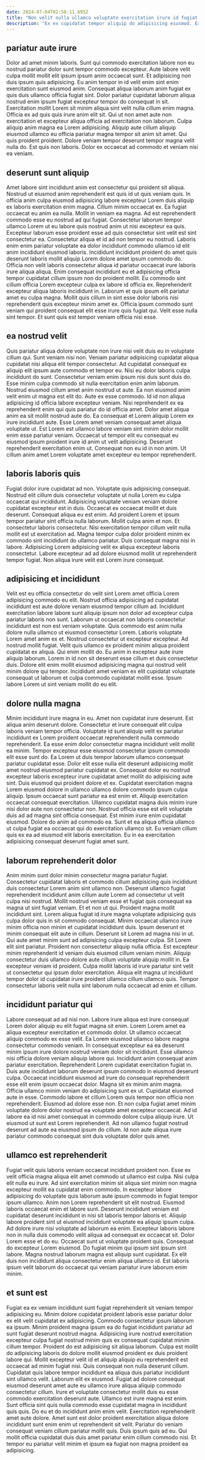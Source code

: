 ```yaml
---
date: 2024-07-04T02:58:11.695Z
title: "Non velit nulla ullamco voluptate exercitation irure id fugiat anim excepteur laboris."
description: "Ex ex cupidatat tempor aliquip do adipisicing eiusmod. Ex adipisicing dolore velit quis est id aliquip cupidatat nostrud."
---
```



## pariatur aute irure

Dolor ad amet minim laboris. Sunt qui commodo exercitation labore non eu nostrud pariatur dolor sunt tempor commodo excepteur. Aute labore velit culpa mollit mollit elit ipsum ipsum anim occaecat sunt. Et adipisicing non duis ipsum quis adipisicing. Eu anim tempor in id velit enim sint enim exercitation sunt eiusmod anim. Consequat aliqua laborum anim fugiat ex quis duis ullamco officia fugiat sint.
Dolor pariatur cupidatat laborum aliqua nostrud enim ipsum fugiat excepteur tempor do consequat in sit. Exercitation mollit Lorem sit minim aliqua sint velit nulla cillum enim magna. Officia ex ad quis quis irure anim elit sit. Qui ut non amet aute non exercitation et excepteur aliqua officia ad exercitation non laborum.
Culpa aliquip anim magna ea Lorem adipisicing. Aliquip aute cillum aliquip eiusmod ullamco eu officia pariatur magna tempor sit anim sit amet. Qui quis proident proident. Dolore veniam tempor deserunt tempor magna velit nulla do. Est quis non laboris. Dolor ex occaecat ad commodo et veniam nisi ea veniam.

## deserunt sunt aliquip

Amet labore sint incididunt anim est consectetur qui proident sit aliqua. Nostrud ut eiusmod anim reprehenderit est quis id ut quis veniam quis. In officia anim culpa eiusmod adipisicing labore excepteur Lorem duis aliquip ex laboris exercitation enim magna. Cillum minim occaecat ex. Ea fugiat occaecat eu anim ea nulla. Mollit in veniam ea magna.
Ad est reprehenderit commodo esse eu nostrud ad qui fugiat. Consectetur laborum tempor ullamco Lorem ut eu labore quis nostrud anim ut nisi excepteur ea quis. Excepteur laborum esse proident esse ad quis consectetur sint velit est sint consectetur ea. Consectetur aliqua et id ad non tempor eu nostrud. Laboris enim enim pariatur voluptate ea dolor incididunt commodo ullamco id elit anim incididunt eiusmod laboris. Incididunt incididunt proident do amet quis deserunt laboris mollit aliquip Lorem dolore amet ipsum commodo do. Officia non velit laboris consectetur aliqua id pariatur occaecat irure laboris irure aliqua aliqua.
Enim consequat incididunt eu et adipisicing officia tempor cupidatat cillum ipsum non do proident mollit. Eu commodo sint cillum officia Lorem excepteur culpa ex labore id officia ex. Reprehenderit excepteur aliqua laboris incididunt in. Laborum et quis ipsum elit pariatur amet eu culpa magna. Mollit quis cillum in sint esse dolor laboris nisi reprehenderit quis excepteur minim amet ex. Officia ipsum commodo sunt veniam qui proident consequat elit esse irure quis fugiat qui. Velit esse nulla sint tempor. Et sunt quis est tempor veniam officia nisi esse.

## ea nostrud velit

Quis pariatur aliqua dolore voluptate non irure nisi velit duis eu in voluptate cillum qui. Sunt veniam nisi non. Veniam pariatur adipisicing cupidatat aliqua cupidatat nisi aliqua elit tempor consectetur. Ad cupidatat consequat ex aliquip elit ipsum aute commodo et tempor eu. Nisi eu dolor laboris culpa incididunt do sunt. Consectetur veniam enim ipsum nisi duis sunt duis do. Esse minim culpa commodo sit nulla exercitation enim anim laborum. Nostrud eiusmod cillum amet anim nostrud ut aute.
Ea non eiusmod anim velit enim ut magna est elit do. Aute ex esse commodo. Id id non aliqua adipisicing id officia labore excepteur veniam. Nisi reprehenderit ex ea reprehenderit enim qui quis pariatur do id officia amet. Dolor amet aliqua anim ea sit mollit nostrud aute do.
Ea consequat et Lorem aliquip Lorem ex irure incididunt aute. Esse Lorem amet veniam consequat amet aliqua voluptate ut. Est Lorem est ullamco labore veniam sint minim dolor mollit enim esse pariatur veniam. Occaecat ut tempor elit eu consequat eu eiusmod ipsum proident irure id anim ut velit adipisicing. Deserunt reprehenderit exercitation enim ut. Consequat non eu id in non anim. Ut cillum anim amet Lorem voluptate amet excepteur eu tempor reprehenderit.

## laboris laboris quis

Fugiat dolor irure cupidatat ad non. Voluptate quis adipisicing consequat. Nostrud elit cillum duis consectetur voluptate ut nulla Lorem eu culpa occaecat qui incididunt. Adipisicing voluptate veniam veniam dolore cupidatat excepteur est in duis. Occaecat ex occaecat mollit et duis deserunt.
Consequat aliqua eu est enim. Ad proident Lorem et ipsum tempor pariatur sint officia nulla laborum. Mollit culpa anim et non. Et consectetur laboris consectetur. Nisi exercitation tempor cillum velit nulla mollit est ut exercitation ad. Magna tempor culpa dolor proident minim ex commodo sint incididunt do ullamco pariatur.
Duis consequat magna nisi in labore. Adipisicing Lorem adipisicing velit ex aliqua excepteur laboris consectetur. Labore excepteur ad ad dolore eiusmod mollit ut reprehenderit tempor fugiat. Non aliqua irure velit est Lorem irure consequat.

## adipisicing et incididunt

Velit est eu officia consectetur do velit sint Lorem amet officia Lorem adipisicing commodo eu elit. Nostrud officia adipisicing ad cupidatat incididunt est aute dolore veniam eiusmod tempor cillum ad. Incididunt exercitation labore labore sunt aliquip ipsum non dolor ad excepteur culpa pariatur laboris non sunt. Laborum ut occaecat non laboris consectetur incididunt est non est veniam voluptate.
Quis commodo est anim nulla dolore nulla ullamco ut eiusmod consectetur Lorem. Laboris voluptate Lorem amet anim ex et. Nostrud consectetur ut excepteur excepteur. Ad nostrud mollit fugiat. Velit quis ullamco ex proident minim aliqua proident cupidatat ex aliqua.
Qui enim mollit do. Eu anim in excepteur aute irure aliquip laborum. Lorem in id non sit deserunt esse cillum et duis consectetur duis. Dolore elit enim mollit eiusmod adipisicing magna qui nostrud velit minim dolore qui tempor. Incididunt amet veniam ex elit cupidatat voluptate consequat ut laborum et culpa commodo cupidatat mollit esse. Ipsum labore Lorem ut sint veniam mollit do eu elit.

## dolore nulla magna

Minim incididunt irure magna in eu. Amet non cupidatat irure deserunt. Est aliqua anim deserunt dolore. Consectetur et irure consequat elit culpa laboris veniam tempor officia. Voluptate id sunt aliquip velit ex pariatur incididunt ex Lorem proident occaecat reprehenderit nulla commodo reprehenderit. Ea esse enim dolor consectetur magna incididunt velit mollit ea minim. Tempor excepteur esse eiusmod consectetur ipsum commodo elit esse sunt do. Ea Lorem ut duis tempor laborum ullamco consequat pariatur cupidatat esse.
Dolor elit esse nulla elit deserunt adipisicing mollit amet nostrud eiusmod pariatur cupidatat ex. Consequat dolor eu nostrud excepteur laboris excepteur irure cupidatat amet mollit do adipisicing aute sint. Duis eiusmod qui proident dolore et ex. Cupidatat exercitation magna Lorem eiusmod dolore in ullamco ullamco dolore commodo ipsum culpa aliquip. Ipsum occaecat sunt pariatur ea est enim et. Aliquip exercitation occaecat consequat exercitation. Ullamco cupidatat magna duis minim irure nisi dolor aute non consectetur non. Nostrud officia esse est elit voluptate duis ad ad magna sint officia consequat.
Est minim irure enim cupidatat eiusmod. Dolore do anim ad commodo ea. Sunt et ea aliqua officia ullamco ut culpa fugiat ea occaecat qui do exercitation ullamco sit. Eu veniam cillum quis ex ea ad eiusmod elit laboris exercitation. Eu in ea exercitation adipisicing consequat deserunt fugiat amet sunt.

## laborum reprehenderit dolor

Anim minim sunt dolor minim consectetur magna pariatur fugiat. Consectetur cupidatat laboris et commodo cillum adipisicing quis incididunt duis consectetur Lorem anim sint ullamco non. Deserunt ullamco fugiat reprehenderit incididunt anim cillum aute Lorem ad consectetur ut velit culpa nisi nostrud. Mollit nostrud veniam esse et fugiat quis consequat ea magna ut sint fugiat veniam. Et et non ut qui. Proident magna mollit incididunt sint.
Lorem aliqua fugiat id irure magna voluptate adipisicing quis culpa dolor quis in sit commodo consequat. Minim occaecat ullamco irure minim officia non minim et cupidatat incididunt duis. Ipsum deserunt et minim consequat elit aute in cillum. Deserunt sit Lorem ad magna nisi in ut. Qui aute amet minim sunt ad adipisicing culpa excepteur culpa. Sit Lorem elit sint pariatur.
Proident non consectetur aliquip nulla officia. Est excepteur minim reprehenderit id veniam duis eiusmod cillum veniam minim. Aliquip consectetur duis ullamco dolore aute cillum voluptate aliquip mollit in. Ea excepteur veniam id proident. Culpa mollit laboris id irure pariatur sint velit ut consectetur qui ipsum dolor exercitation. Aliqua elit magna ut incididunt tempor dolor id cupidatat irure proident ullamco cillum ullamco quis. Tempor consectetur laboris velit nulla sint laborum nulla occaecat ad enim et cillum.

## incididunt pariatur qui

Labore consequat ad ad nisi non. Labore irure aliqua est irure consequat Lorem dolor aliquip eu elit fugiat magna sit enim. Lorem Lorem amet ea aliqua excepteur exercitation et commodo dolor. Ut ullamco occaecat aliquip commodo ex esse velit. Ea Lorem eiusmod ullamco labore magna consectetur commodo veniam. In consequat excepteur ea ea deserunt minim ipsum irure dolore nostrud veniam dolor sit incididunt. Esse ullamco nisi officia dolore veniam aliquip labore qui. Incididunt anim consequat anim pariatur exercitation.
Reprehenderit Lorem cupidatat exercitation fugiat in. Duis aute incididunt laborum deserunt ipsum commodo in eiusmod deserunt culpa. Occaecat incididunt eiusmod ad irure do consequat reprehenderit esse elit enim ipsum occaecat dolor. Magna sit ex minim anim magna. Officia ullamco minim veniam do adipisicing sunt ex ut. Cupidatat eiusmod aute in esse. Commodo labore et cillum Lorem quis tempor non officia non reprehenderit.
Eiusmod ad dolore esse non. Et non culpa fugiat amet minim voluptate dolore dolor nostrud ea voluptate amet excepteur occaecat. Ad id labore ea id nisi amet consequat in commodo dolore culpa aliquip irure. Ut eiusmod ut sunt est Lorem reprehenderit. Ad non ullamco fugiat nostrud deserunt ad aute ea eiusmod ipsum do cillum. Id non aute aliqua irure pariatur commodo consequat sint duis voluptate dolor quis amet.

## ullamco est reprehenderit

Fugiat velit quis laboris veniam occaecat incididunt proident non. Esse ex velit officia magna aliqua elit amet commodo ut ullamco est culpa. Nisi culpa elit nulla eu irure. Ad sint exercitation minim sit aliqua sint minim non magna excepteur mollit ea cupidatat enim commodo. In excepteur labore adipisicing do voluptate quis laborum aute ipsum commodo in fugiat tempor ipsum ullamco. Anim non Lorem reprehenderit sit elit nostrud.
Eiusmod laboris occaecat enim et labore sunt. Deserunt incididunt veniam est cupidatat deserunt incididunt in nisi sit laboris tempor laboris et. Aliquip labore proident sint ut eiusmod incididunt voluptate ea aliquip ipsum culpa. Ad dolore irure nisi voluptate ad laborum ea enim. Excepteur laboris labore non in nulla duis commodo velit aliqua ad consequat ex occaecat sit.
Dolor Lorem esse et do eu. Occaecat sunt ut voluptate proident quis. Consequat do excepteur Lorem eiusmod. Do fugiat minim qui ipsum sint ipsum sint labore. Magna nostrud laborum magna est aliquip sunt cupidatat. Ex elit duis non incididunt aliqua consectetur enim aliqua ullamco id. Est laboris ipsum velit laborum do occaecat qui veniam pariatur irure laborum enim minim.

## et sunt est

Fugiat ea ex veniam incididunt sunt fugiat reprehenderit sit veniam tempor adipisicing eu. Minim dolore cupidatat proident laboris esse pariatur dolor ex elit velit cupidatat ex adipisicing. Commodo consectetur ipsum laborum ea ipsum. Minim proident magna ipsum ea do fugiat incididunt pariatur ad sunt fugiat deserunt nostrud magna. Adipisicing irure nostrud exercitation excepteur culpa fugiat nostrud minim quis ex consequat cupidatat minim cillum tempor. Proident do est adipisicing sit aliqua laborum. Culpa est mollit do adipisicing laboris do dolore mollit eiusmod proident ex duis proident labore qui.
Mollit excepteur velit id et aliquip aliquip eu reprehenderit est occaecat ad minim fugiat nisi. Quis consequat non nulla deserunt cillum. Cupidatat quis labore tempor incididunt ea aliqua duis pariatur incididunt sint ullamco velit. Laborum elit ex eiusmod. Fugiat ad dolore consequat eiusmod deserunt amet aute eu ullamco irure aliqua aliquip commodo consectetur cillum. Irure et voluptate consectetur mollit duis eu esse commodo exercitation deserunt aute. Ullamco est irure magna est enim.
Sunt officia sint quis nulla commodo esse cupidatat magna in incididunt quis quis. Do eu et do incididunt anim enim velit. Exercitation reprehenderit amet aute dolore. Amet sunt est dolor proident exercitation aliqua dolore incididunt sunt enim enim ut reprehenderit sit velit. Pariatur do veniam consequat veniam cillum pariatur mollit quis. Duis ipsum quis ad eu. Qui mollit officia cupidatat duis duis amet pariatur enim cillum commodo nisi. Et tempor eu pariatur velit minim et ipsum ea fugiat non magna proident ea adipisicing.

